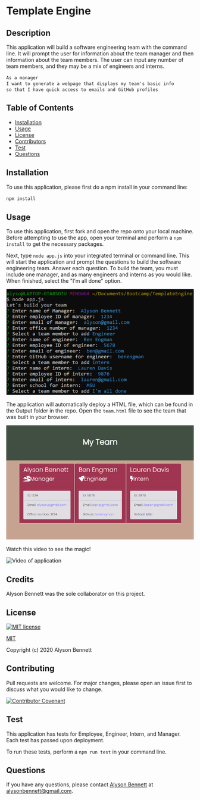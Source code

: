 
  # Template Engine

  ## Description

  This application will build a software engineering team with the command line. It will prompt the user for information about the team manager and then information about the team members. The user can input any number of team members, and they may be a mix of engineers and interns. 

  ```
  As a manager
  I want to generate a webpage that displays my team's basic info
  so that I have quick access to emails and GitHub profiles
  ```

  ## Table of Contents

  * [Installation](#Installation)
  * [Usage](#Usage)
  * [License](#License)
  * [Contributors](#Contributors)
  * [Test](#Test)
  * [Questions](#Questions)

  ## Installation

  To use this application, please first do a npm install in your command line:

  ```bash
  npm install
  ```

  ## Usage

  To use this application, first fork and open the repo onto your local machine. Before attempting to use the app, open your terminal and perform a ```npm install``` to get the necessary packages.

  Next, type ```node app.js``` into your integrated terminal or command line. This will start the application and prompt the questions to build the software engineering team. Answer each question. To build the team, you must include one manager, and as many engineers and interns as you would like. When finished, select the "I'm all done" option.

  ![node app.js](assests/node.png)

  The application will automatically deploy a HTML file, which can be found in the Output folder in the repo. Open the ```team.html``` file to see the team that was built in your browser.

  ![Deployed Webpage](assests/deployed.png)

  Watch this video to see the magic!

  ![Video of application](https://drive.google.com/file/d/1ldLegwmfrjjf-IgJQH5cdQT42dLmRsWF/view)


  ## Credits

  Alyson Bennett was the sole collaborator on this project. 

  ## License

  [![MIT license](https://img.shields.io/badge/License-MIT-blue.svg)](https://lbesson.mit-license.org/)

  [MIT](https://choosealicense.com/licenses/mit/)

  Copyright (c) 2020 Alyson Bennett

  ## Contributing

  Pull requests are welcome. For major changes, please open an issue first to discuss what you would like to change.

  [![Contributor Covenant](https://img.shields.io/badge/Contributor%20Covenant-v2.0%20adopted-ff69b4.svg)](code_of_conduct.md)

  ## Test

  This application has tests for Employee, Engineer, Intern, and Manager. Each test has passed upon deployment.

  To run these tests, perform a ```npm run test``` in your command line. 

  ## Questions

  If you have any questions, please contact [Alyson Bennett](https://github.com/alysonbennett) at alysonbennett@gmail.com.

